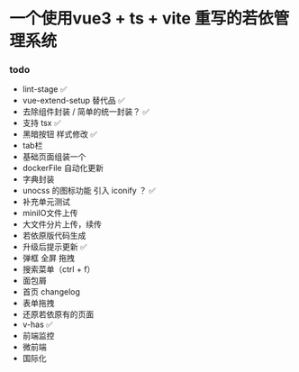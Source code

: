 # 一个使用vue3 + ts + vite 重写的若依管理系统

### todo

- lint-stage ✅
- vue-extend-setup 替代品 ✅
- 去除组件封装 / 简单的统一封装？ ✅
- 支持 tsx ✅
- 黑暗按钮 样式修改 ✅
- tab栏
- 基础页面组装一个
- dockerFile 自动化更新
- 字典封装
- unocss 的图标功能 引入 iconify ？ ✅
- 补充单元测试
- miniIO文件上传
- 大文件分片上传，续传
- 若依原版代码生成
- 升级后提示更新  ✅
- 弹框 全屏 拖拽
- 搜索菜单（ctrl + f）
- 面包屑
- 首页 changelog
- 表单拖拽
- 还原若依原有的页面
- v-has  ✅
- 前端监控
- 微前端
- 国际化
